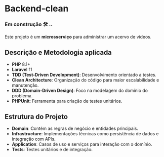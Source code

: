 # Backend-clean

### Em construção 🛠️ ..

Este projeto é um **microsserviço** para administrar um acervo de vídeos.

## Descrição e Metodologia aplicada

- **PHP** 8.1+
- **Laravel** 11
- **TDD (Test-Driven Development)**: Desenvolvimento orientado a testes.
- **Clean Architecture**: Organização do código para maior escalabilidade e manutenção.
- **DDD (Domain-Driven Design)**: Foco na modelagem do domínio do problema.
- **PHPUnit**: Ferramenta para criação de testes unitários.

## Estrutura do Projeto

- **Domain**: Contém as regras de negócio e entidades principais.
- **Infrastructure**: Implementações técnicas como persistência de dados e integração com APIs.
- **Application**: Casos de uso e serviços para interação com o domínio.
- **Tests**: Testes unitários e de integração.
